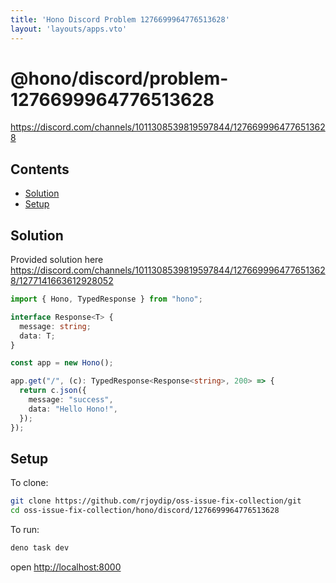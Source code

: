 ```yaml
---
title: 'Hono Discord Problem 1276699964776513628'
layout: 'layouts/apps.vto'
---
```


# @hono/discord/problem-1276699964776513628

<https://discord.com/channels/1011308539819597844/1276699964776513628>

## Contents

* [Solution](#solution)
* [Setup](#setup)

## Solution

Provided solution here
<https://discord.com/channels/1011308539819597844/1276699964776513628/1277141663612928052>

```ts
import { Hono, TypedResponse } from "hono";

interface Response<T> {
  message: string;
  data: T;
}

const app = new Hono();

app.get("/", (c): TypedResponse<Response<string>, 200> => {
  return c.json({
    message: "success",
    data: "Hello Hono!",
  });
});
```

## Setup

To clone:

```sh
git clone https://github.com/rjoydip/oss-issue-fix-collection/git
cd oss-issue-fix-collection/hono/discord/1276699964776513628
```

To run:

```sh
deno task dev
```

open <http://localhost:8000>
